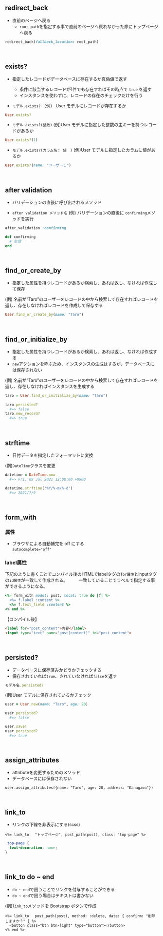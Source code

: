 ## redirect_back
- 直前のページへ戻る
  - `root_path`を指定する事で直前のページへ戻れなかった際にトップページへ戻る
```ruby
redirect_back(fallback_location: root_path)
```

<br>

## exists?
- 指定したレコードがデータベースに存在するか真偽値で返す
  - 条件に該当するレコードが1件でも存在すればその時点で `true` を返す
  - インスタンスを使わずに、レコードの存在のチェックだけを行う
  
- `モデル.exists?`
（例） User モデルにレコードが存在するか

```ruby
User.exists?
```
  
- `モデル.exists?(整数)`
(例)User モデルに指定した整数の主キーを持つレコードがあるか

```ruby
User.exists?(1)
```

- `モデル.exists?(カラム名： 値　)`
(例)User モデルに指定したカラムに値があるか

```ruby
User.exists?(name: "ユーザー１")
```
    
<br>

## after validation
- バリデーションの直後に呼び出されるメソッド
  
- `after validation メソッド名`
(例) バリデーションの直後に `confirming`メソッドを実行
  
```ruby
after_validation :confirming

def confirming
  # 処理
end
```
  
<br>

## find_or_create_by
- 指定した属性を持つレコードがあるか検索し、あれば返し、なければ作成して保存
  
(例) 名前が”Taro”のユーザーをレコードの中から検索して存在すればレコードを返し、存在しなければレコードを作成して保存する
```ruby
User.find_or_create_by(name: "Taro")
```
  
<br>

## find_or_initialize_by
- 指定した属性を持つレコードがあるか検索し、あれば返し、なければ作成する
- `new`アクションを呼ぶため、インスタンスの生成はするが、データベースには保存されない
  
(例) 名前が”Taro”のユーザーをレコードの中から検索して存在すればレコードを返し、存在しなければインスタンスを生成する
```ruby
taro = User.find_or_initialize_by(name: "Taro")
  
taro.persisted?
  #=> false
taro.new_record?
  #=> true
```
  
<br>

## strftime
- 日付データを指定したフォーマットに変換
  
(例)`DateTime`クラスを変更
```rb
datetime = DateTime.now
  #=> Fri, 09 Jul 2021 12:00:00 +0900

datetime.strftime('%Y/%-m/%-d')
  #=> 2021/7/9
```
  
<br>

## form_with
### 属性
- ブラウザによる自動補完を off にする  
`autocomplete="off"`

### label属性
下記のように書くことでコンパイル後のHTMLでlabelタグの`for属性`とinputタグの`id属性`が一致して作成される。
　　
一致していることでラベルで指定する事ができるようになる。
```rb
<%= form_with model: post, local: true do |f| %>
  <%= f.label :content %>
  <%= f.text_field :content %>
<% end %>
```
【コンパイル後】
```html
<label for="post_content">内容</label>
<input type="text" name="post[content]" id="post_content">
```
  
<br>

## persisted?
- データベースに保存済みかどうかチェックする
- 保存されていれば`true`、されていなければ`false`を返す
```rb
モデル名.persisted?
```
(例)User モデルに保存されているかチェック
```rb
user = User.new(name: "Taro", age: 20)

user.persisted?
  #=> false

user.save!
user.persisted?
  #=> true
```
  
<br>

## assign_attributes
- attributeを変更するためのメソッド
- データベースには保存されない
```erb
user.assign_attributes({name: "Taro", age: 20, address: "Kanagawa"})
```
  
<br>

## link_to
- リンクの下線を非表示にする(scss)
```erb
<%= link_to 　"トップページ", post_path(post), class: "top-page" %>
```
```scss
.top-page {
  text-decoration: none;
}
```

<br>

## link_to  do ~ end
- `do ~ end`で囲うことでリンクを付与することができる
- `do ~ end`で囲う場合はテキストは書かない

(例)`link_to`メソッドを Bootstrap ボタンで作成
```erb
<%= link_to 　post_path(post), method: :delete, date: { confirm: "削除しますか？" } %>
  <button class="btn btn-light" type="button"></button>
<% end %>

